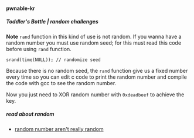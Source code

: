 #### pwnable-kr
##### Toddler's Bottle | random challenges
**Note** 
`rand` function in this kind of use is not random. If you wanna have a random number you must use random seed; for this must read this code before using `rand` function.
```
srand(time(NULL)); // randomize seed
```
Because there is no random seed, the `rand` function give us a fixed number every time so you can edit c code to print the random number and compile the code with gcc to see the random number.</br>

Now you just need to XOR random number with `0xdeadbeef` to achieve the key.

##### read about random
* [random number aren't really random](https://www.nrjfl0w.org/index.php/2016/09/11/pwnable-kr-random-number-arent-really-random/)

